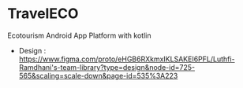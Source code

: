 # TravelECO
Ecotourism Android App Platform with kotlin
* Design : https://www.figma.com/proto/eHGB6RXkmxIKLSAKEI6PFL/Luthfi-Ramdhani's-team-library?type=design&node-id=725-565&scaling=scale-down&page-id=535%3A223
